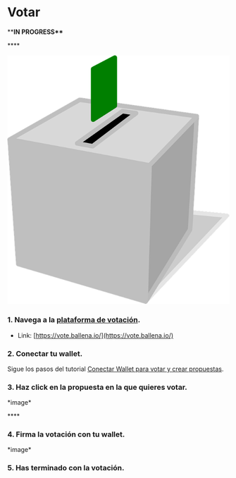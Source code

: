 # Votar

\*\***IN PROGRESS\*\***

\*\*\*\*

![](../../.gitbook/assets/ballot-296577_960_720.png)



### 1. Navega a la [plataforma de votación](https://vote.ballena.io/).

* Link: [https://vote.ballena.io/](https://vote.ballena.io/)



### 2. Conectar tu wallet.

Sigue los pasos del tutorial [Conectar Wallet para votar y crear propuestas](conectar-wallet-para-votarpara-votar-y-crear-propuestas.md).



### 3. **Haz click en la propuesta en la que quieres votar.**

\*image\*

\*\*\*\*

### **4. Firma la votación con tu wallet.**

\*image\*



### **5. Has terminado con la votación.**





